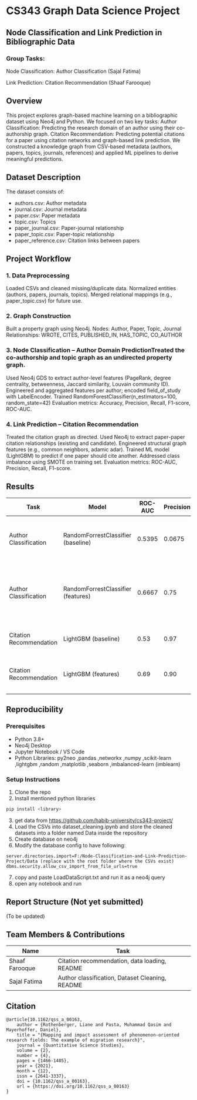 # CS343 Graph Data Science Project

## Node Classification and Link Prediction in Bibliographic Data

### Group Tasks:
Node Classification: Author Classification (Sajal Fatima)

Link Prediction: Citation Recommendation (Shaaf Farooque)

## Overview

This project explores graph-based machine learning on a bibliographic dataset using Neo4j and Python. We focused on two key tasks:
Author Classification: Predicting the research domain of an author using their co-authorship graph.
Citation Recommendation: Predicting potential citations for a paper using citation networks and graph-based link prediction.
We constructed a knowledge graph from CSV-based metadata (authors, papers, topics, journals, references) and applied ML pipelines to derive meaningful predictions.

## Dataset Description
The dataset consists of:

* authors.csv: Author metadata
* journal.csv: Journal metadata
* paper.csv: Paper metadata
* topic.csv: Topics
* paper_journal.csv: Paper-journal relationship
* paper_topic.csv: Paper-topic relationship
* paper_reference.csv: Citation links between papers

## Project Workflow

### 1. Data Preprocessing
Loaded CSVs and cleaned missing/duplicate data.
Normalized entities (authors, papers, journals, topics).
Merged relational mappings (e.g., paper_topic.csv) for future use.

### 2. Graph Construction
Built a property graph using Neo4j.
Nodes: Author, Paper, Topic, Journal
Relationships: WROTE, CITES, PUBLISHED_IN, HAS_TOPIC, CO_AUTHOR

### 3. Node Classification – Author Domain PredictionTreated the co-authorship and topic graph as an undirected property graph.
Used Neo4j GDS to extract author-level features (PageRank, degree centrality, betweenness, Jaccard similarity, Louvain community ID).
Engineered and aggregated features per author; encoded field_of_study with LabelEncoder.
Trained RandomForestClassifier(n_estimators=100, random_state=42)
Evaluation metrics: Accuracy, Precision, Recall, F1-score, ROC-AUC.

### 4. Link Prediction – Citation Recommendation
Treated the citation graph as directed.
Used Neo4j to extract paper-paper citation relationships (existing and candidate).
Engineered structural graph features (e.g., common neighbors, adamic adar).
Trained ML model (LightGBM) to predict if one paper should cite another.
Addressed class imbalance using SMOTE on training set.
Evaluation metrics: ROC-AUC, Precision, Recall, F1-score.

## Results

| Task                    | Model               | ROC-AUC | Precision | Recall | Comments                                           |
| ----------------------- | ------------------- | ------- | --------- | ------ | -------------------------------------------------- |
| Author Classification   | RandomForrestClassifier (baseline) | 0.5395   | 0.0675      | 0.0736   | Accuracy: 0.355, very low precision, recall, and accuracy                |
| Author Classification   | RandomForrestClassifier (features) | 0.6667   | 0.75      | 0.6667   | Accuracy: 0.6, feature inclusion improves precision, recall, and accuracy drastically                |
| Citation Recommendation | LightGBM (baseline) | 0.53    | 0.97      | 0.06   | High precision but very low recall;                |
| Citation Recommendation | LightGBM (features) | 0.69    | 0.90      | 0.37   | Feature inclusion improves recall moderately;      |


## Reproducibility

### Prerequisites
* Python 3.8+
* Neo4j Desktop
* Jupyter Notebook / VS Code
* Python Libraries: py2neo ,pandas ,networkx ,numpy ,scikit-learn ,lightgbm ,random ,matplotlib ,seaborn ,imbalanced-learn (imblearn)

### Setup Instructions

1. Clone the repo
2. Install mentioned python libraries

```python
pip install <library>
```
3. get data from https://github.com/habib-university/cs343-project/
4. Load the CSVs into dataset_cleaning.ipynb and store the cleaned datasets into a folder named Data inside the repository
5. Create database on neo4j
6. Modify the database config to have following:

```neo4j config
server.directories.import=F:/Node-Classification-and-Link-Prediction-Project/Data (replace with the root folder where the CSVs exist)
dbms.security.allow_csv_import_from_file_urls=true
```

7. copy and paste LoadDataScript.txt and run it as a neo4j query
8. open any notebook and run

## Report Structure (Not yet submitted)
(To be updated)

## Team Members & Contributions
| Name                   | Task                                                |
| -------------          | --------------------------------------------------- |
|   Shaaf Farooque       | Citation recommendation, data loading, README                     |
|   Sajal Fatima         | Author classification, Dataset Cleaning, README             |

## Citation

```
@article{10.1162/qss_a_00163,
    author = {Rothenberger, Liane and Pasta, Muhammad Qasim and Mayerhoffer, Daniel},
    title = "{Mapping and impact assessment of phenomenon-oriented research fields: The example of migration research}",
    journal = {Quantitative Science Studies},
    volume = {2},
    number = {4},
    pages = {1466-1485},
    year = {2021},
    month = {12},
    issn = {2641-3337},
    doi = {10.1162/qss_a_00163},
    url = {https://doi.org/10.1162/qss_a_00163}
}
```
